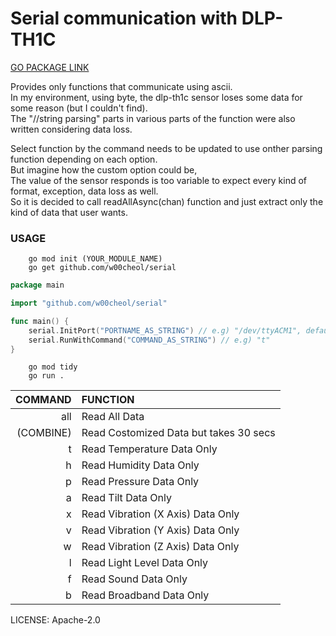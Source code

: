 # Serial communication with DLP-TH1C
[GO PACKAGE LINK](https://pkg.go.dev/github.com/w00cheol/serial)

Provides only functions that communicate using ascii.  
In my environment, using byte, the dlp-th1c sensor loses some data for some reason (but I couldn't find).  
The "//string parsing" parts in various parts of the function were also written considering data loss.  

Select function by the command needs to be updated to use onther parsing function depending on each option.  
But imagine how the custom option could be,  
The value of the sensor responds is too variable to expect every kind of format, exception, data loss as well.  
So it is decided to call readAllAsync(chan) function and just extract only the kind of data that user wants.  


### USAGE
```console
    go mod init (YOUR_MODULE_NAME)
    go get github.com/w00cheol/serial
```  

```go
package main

import "github.com/w00cheol/serial"

func main() {
    serial.InitPort("PORTNAME_AS_STRING") // e.g) "/dev/ttyACM1", default is "/dev/ttyACM0"
    serial.RunWithCommand("COMMAND_AS_STRING") // e.g) "t"
}
```  

```console
    go mod tidy
    go run .
```


|COMMAND        |FUNCTION                                   |
|--------------:|:------------------------------------------|
| all           | Read All Data                             |      
|(COMBINE)      | Read Costomized Data but takes 30 secs    |
|t              | Read Temperature Data Only                |
|h              | Read Humidity Data Only                   |
|p              | Read Pressure Data Only                   |
|a              | Read Tilt Data Only                       |
|x              | Read Vibration (X Axis) Data Only         |
|v              | Read Vibration (Y Axis) Data Only         |
|w              | Read Vibration (Z Axis) Data Only         |
|l              | Read Light Level Data Only                |
|f              | Read Sound Data Only                      |
|b              | Read Broadband Data Only                  |

LICENSE: Apache-2.0 